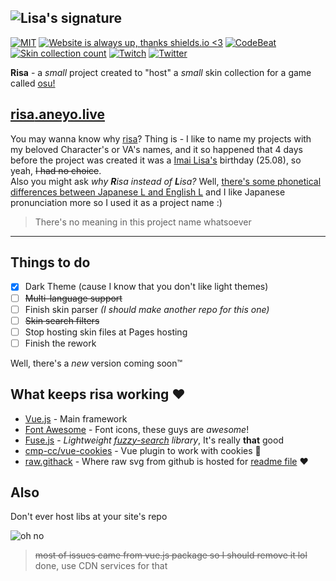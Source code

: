 ## ![Lisa's signature](https://rawcdn.githack.com/aneyo/risa/ba0fad20378bc1a01cc6957782ac768a55d23b69/risa_sign.svg)

[![MIT](https://img.shields.io/github/license/Naereen/StrapDown.js.svg)](https://github.com/aneyo/risa/blob/master/LICENSE)
[![Website is *always* up, thanks shields.io <3](https://img.shields.io/website-up-down-green-red/http/shields.io.svg)](http://risa.aneyo.live/)
[![CodeBeat](https://codebeat.co/badges/2afc5409-17eb-4a02-83a2-df442f92baf2)](https://codebeat.co/projects/github-com-aneyo-risa-master)
[![Skin collection count](https://img.shields.io/badge/dynamic/json.svg?label=skins%20count&query=%24.skins.length&url=https%3A%2F%2Fraw.githubusercontent.com%2Faneyo%2Frisa%2Fmaster%2Fmeta.json)](https://raw.githubusercontent.com/aneyo/risa/master/meta.json)
[![Twitch](https://img.shields.io/badge/-%2Faneyuu-%236441A4.svg?style=flat&logo=twitch)](https://twitch.tv/aneyuu)
[![Twitter](https://img.shields.io/twitter/follow/aneyoof.svg?style=social)](https://twitter.com/aneyoof)

**Risa** - a _small_ project created to "host" a _small_ skin collection for a game called [osu!](https://osu.ppy.sh)

## [**risa**.aneyo.live](http://risa.aneyo.live/)

You may wanna know why [risa](https://github.com/aneyo/risa)? Thing is - I like to name my projects with my beloved Character's or VA's names, and it so happened that 4 days before the project was created it was a [Imai Lisa's](http://bandori.wikia.com/wiki/Imai_Lisa) birthday (25.08), so yeah, ~~I had no choice~~.  
Also you might ask *why **R**isa instead of **L**isa?*  Well, [there's some phonetical differences between Japanese L and English L](https://en.wikipedia.org/wiki/Perception_of_English_/r/_and_/l/_by_Japanese_speakers) and I like Japanese pronunciation more so I used it as a project name :)

> There's no meaning in this project name whatsoever

---

## Things to do

- [x] Dark Theme (cause I know that you don't like light themes)
- [ ] ~~Multi-language support~~
- [ ] Finish skin parser *(I should make another repo for this one)*
- [ ] ~~Skin search filters~~
- [ ] Stop hosting skin files at Pages hosting
- [ ] Finish the rework

Well, there's a *new* version coming soon™

## What keeps risa working ♥️

- [Vue.js](http://vuejs.org/) - Main framework
- [Font Awesome](https://fontawesome.com/) - Font icons, these guys are *awesome*!
- [Fuse.js](https://fusejs.io/) - *Lightweight [fuzzy-search](https://en.wikipedia.org/wiki/Approximate_string_matching) library*, It's really **that** good
- [cmp-cc/vue-cookies](https://github.com/cmp-cc/vue-cookies) - Vue plugin to work with cookies 🍪
- [raw.githack](https://raw.githack.com/) - Where raw svg from github is hosted for [readme file](https://github.com/aneyo/risa/blob/master/README.md) ♥

## Also

Don't ever host libs at your site's repo

![oh no](https://i.imgur.com/vAQpvfF.png)

> ~~most of issues came from vue.js package so I should remove it lol~~ done, use CDN services for that
